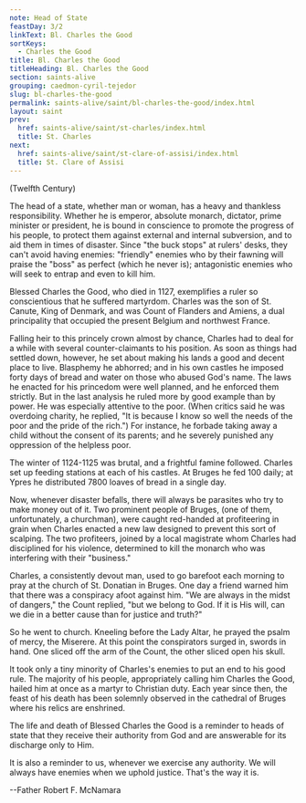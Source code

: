 ```yaml
---
note: Head of State
feastDay: 3/2
linkText: Bl. Charles the Good
sortKeys:
  - Charles the Good
title: Bl. Charles the Good
titleHeading: Bl. Charles the Good
section: saints-alive
grouping: caedmon-cyril-tejedor
slug: bl-charles-the-good
permalink: saints-alive/saint/bl-charles-the-good/index.html
layout: saint
prev:
  href: saints-alive/saint/st-charles/index.html
  title: St. Charles
next:
  href: saints-alive/saint/st-clare-of-assisi/index.html
  title: St. Clare of Assisi
---
```

(Twelfth Century)

The head of a state, whether man or woman, has a heavy and thankless responsibility. Whether he is emperor, absolute monarch, dictator, prime minister or president, he is bound in conscience to promote the progress of his people, to protect them against external and internal subversion, and to aid them in times of disaster. Since "the buck stops" at rulers' desks, they can't avoid having enemies: "friendly" enemies who by their fawning will praise the "boss" as perfect (which he never is); antagonistic enemies who will seek to entrap and even to kill him.

Blessed Charles the Good, who died in 1127, exemplifies a ruler so conscientious that he suffered martyrdom. Charles was the son of St. Canute, King of Denmark, and was Count of Flanders and Amiens, a dual principality that occupied the present Belgium and northwest France.

Falling heir to this princely crown almost by chance, Charles had to deal for a while with several counter-claimants to his position. As soon as things had settled down, however, he set about making his lands a good and decent place to live. Blasphemy he abhorred; and in his own castles he imposed forty days of bread and water on those who abused God's name. The laws he enacted for his princedom were well planned, and he enforced them strictly. But in the last analysis he ruled more by good example than by power. He was especially attentive to the poor. (When critics said he was overdoing charity, he replied, "It is because I know so well the needs of the poor and the pride of the rich.") For instance, he forbade taking away a child without the consent of its parents; and he severely punished any oppression of the helpless poor.

The winter of 1124-1125 was brutal, and a frightful famine followed. Charles set up feeding stations at each of his castles. At Bruges he fed 100 daily; at Ypres he distributed 7800 loaves of bread in a single day.

Now, whenever disaster befalls, there will always be parasites who try to make money out of it. Two prominent people of Bruges, (one of them, unfortunately, a churchman), were caught red-handed at profiteering in grain when Charles enacted a new law designed to prevent this sort of scalping. The two profiteers, joined by a local magistrate whom Charles had disciplined for his violence, determined to kill the monarch who was interfering with their "business."

Charles, a consistently devout man, used to go barefoot each morning to pray at the church of St. Donatian in Bruges. One day a friend warned him that there was a conspiracy afoot against him. "We are always in the midst of dangers," the Count replied, "but we belong to God. If it is His will, can we die in a better cause than for justice and truth?"

So he went to church. Kneeling before the Lady Altar, he prayed the psalm of mercy, the Miserere. At this point the conspirators surged in, swords in hand. One sliced off the arm of the Count, the other sliced open his skull.

It took only a tiny minority of Charles's enemies to put an end to his good rule. The majority of his people, appropriately calling him Charles the Good, hailed him at once as a martyr to Christian duty. Each year since then, the feast of his death has been solemnly observed in the cathedral of Bruges where his relics are enshrined.

The life and death of Blessed Charles the Good is a reminder to heads of state that they receive their authority from God and are answerable for its discharge only to Him.

It is also a reminder to us, whenever we exercise any authority. We will always have enemies when we uphold justice. That's the way it is.

\--Father Robert F. McNamara